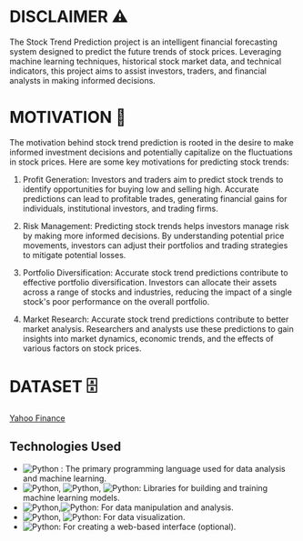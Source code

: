 
 # DISCLAIMER ⚠️
 
The Stock Trend Prediction project is an intelligent financial forecasting system designed to predict the future trends of stock prices. Leveraging machine learning techniques, historical stock market data, and technical indicators, this project aims to assist investors, traders, and financial analysts in making informed decisions.

#  MOTIVATION 💪

The motivation behind stock trend prediction is rooted in the desire to make informed investment decisions and potentially capitalize on the fluctuations in stock prices. Here are some key motivations for predicting stock trends:

1) Profit Generation: Investors and traders aim to predict stock trends to identify opportunities for buying low and selling high. Accurate predictions can lead to profitable trades, generating financial gains for individuals, institutional investors, and trading firms.

2) Risk Management: Predicting stock trends helps investors manage risk by making more informed decisions. By understanding potential price movements, investors can adjust their portfolios and trading strategies to mitigate potential losses.

3) Portfolio Diversification: Accurate stock trend predictions contribute to effective portfolio diversification. Investors can allocate their assets across a range of stocks and industries, reducing the impact of a single stock's poor performance on the overall portfolio.

4) Market Research: Accurate stock trend predictions contribute to better market analysis. Researchers and analysts use these predictions to gain insights into market dynamics, economic trends, and the effects of various factors on stock prices.

# DATASET 🗄️

<a href = "https://finance.yahoo.com/quote/AAPL?p=AAPL&.tsrc=fin-srch">Yahoo Finance</a>

## Technologies Used

- ![Python](https://img.shields.io/badge/Python%2B-blue) : The primary programming language used for data analysis and machine learning.
- ![Python](https://img.shields.io/badge/Sickit-Learn%2B-blue), ![Python](https://img.shields.io/badge/Tenserflow%2B-blue), ![Python](https://img.shields.io/badge/Keras%2B-blue): Libraries for building and 
  training machine learning models.
- ![Python](https://img.shields.io/badge/Numpy%2B-blue),![Python](https://img.shields.io/badge/Pandas%2B-blue): For data manipulation and analysis.
- ![Python](https://img.shields.io/badge/Matplotlib%2B-blue), ![Python](https://img.shields.io/badge/Plotly%2B-blue): For data visualization.
- ![Python](https://img.shields.io/badge/Flask%2B-blue): For creating a web-based interface (optional).



